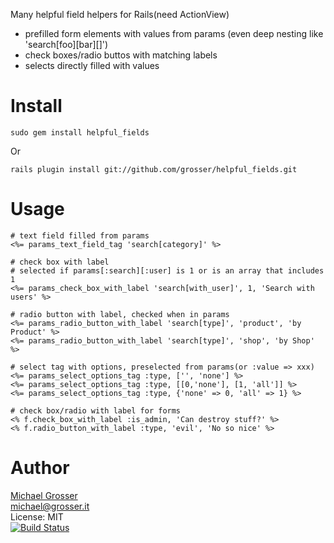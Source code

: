 Many helpful field helpers for Rails(need ActionView)

 - prefilled form elements with values from params (even deep nesting like 'search[foo][bar][]')
 - check boxes/radio buttos with matching labels
 - selects directly filled with values

Install
=======

    sudo gem install helpful_fields
Or

    rails plugin install git://github.com/grosser/helpful_fields.git


Usage
=====

    # text field filled from params
    <%= params_text_field_tag 'search[category]' %>

    # check box with label
    # selected if params[:search][:user] is 1 or is an array that includes 1
    <%= params_check_box_with_label 'search[with_user]', 1, 'Search with users' %>

    # radio button with label, checked when in params
    <%= params_radio_button_with_label 'search[type]', 'product', 'by Product' %>
    <%= params_radio_button_with_label 'search[type]', 'shop', 'by Shop' %>

    # select tag with options, preselected from params(or :value => xxx)
    <%= params_select_options_tag :type, ['', 'none'] %>
    <%= params_select_options_tag :type, [[0,'none'], [1, 'all']] %>
    <%= params_select_options_tag :type, {'none' => 0, 'all' => 1} %>

    # check box/radio with label for forms
    <% f.check_box_with_label :is_admin, 'Can destroy stuff?' %>
    <% f.radio_button_with_label :type, 'evil', 'No so nice' %>

Author
======
[Michael Grosser](http://grosser.it)<br/>
michael@grosser.it<br/>
License: MIT<br/>
[![Build Status](https://secure.travis-ci.org/grosser/helpful_fields.png)](http://travis-ci.org/grosser/helpful_fields)
